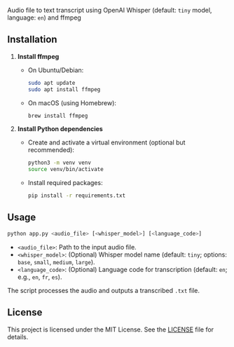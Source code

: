 Audio file to text transcript using OpenAI Whisper (default: `tiny` model, language: `en`) and ffmpeg


## Installation

1. **Install ffmpeg**  
    - On Ubuntu/Debian:
      ```bash
      sudo apt update
      sudo apt install ffmpeg
      ```
    - On macOS (using Homebrew):
      ```bash
      brew install ffmpeg
      ```

2. **Install Python dependencies**  
    - Create and activate a virtual environment (optional but recommended):
      ```bash
      python3 -m venv venv
      source venv/bin/activate
      ```
    - Install required packages:
      ```bash
      pip install -r requirements.txt
      ```

## Usage

```bash
python app.py <audio_file> [<whisper_model>] [<language_code>]
```

- `<audio_file>`: Path to the input audio file.
- `<whisper_model>`: (Optional) Whisper model name (default: `tiny`; options: `base`, `small`, `medium`, `large`).
- `<language_code>`: (Optional) Language code for transcription (default: `en`; e.g., `en`, `fr`, `es`).

The script processes the audio and outputs a transcribed `.txt` file.

## License

This project is licensed under the MIT License. See the [LICENSE](LICENSE) file for details.